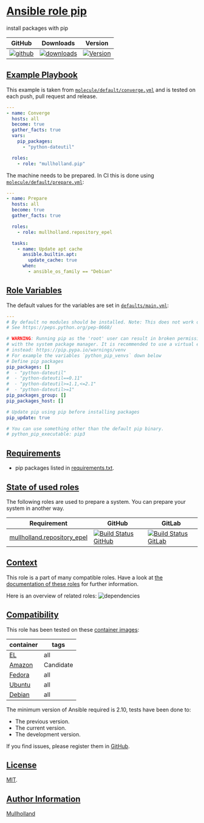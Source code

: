 # [Ansible role pip](#pip)

install packages with pip

|GitHub|Downloads|Version|
|------|---------|-------|
|[![github](https://github.com/mullholland/ansible-role-pip/actions/workflows/molecule.yml/badge.svg)](https://github.com/mullholland/ansible-role-pip/actions/workflows/molecule.yml)|[![downloads](https://img.shields.io/ansible/role/d/mullholland/pip)](https://galaxy.ansible.com/mullholland/pip)|[![Version](https://img.shields.io/github/release/mullholland/ansible-role-pip.svg)](https://github.com/mullholland/ansible-role-pip/releases/)|
## [Example Playbook](#example-playbook)

This example is taken from [`molecule/default/converge.yml`](https://github.com/mullholland/ansible-role-pip/blob/master/molecule/default/converge.yml) and is tested on each push, pull request and release.

```yaml
---
- name: Converge
  hosts: all
  become: true
  gather_facts: true
  vars:
    pip_packages:
      - "python-dateutil"

  roles:
    - role: "mullholland.pip"
```

The machine needs to be prepared. In CI this is done using [`molecule/default/prepare.yml`](https://github.com/mullholland/ansible-role-pip/blob/master/molecule/default/prepare.yml):

```yaml
---
- name: Prepare
  hosts: all
  become: true
  gather_facts: true

  roles:
    - role: mullholland.repository_epel

  tasks:
    - name: Update apt cache
      ansible.builtin.apt:
        update_cache: true
      when:
        - ansible_os_family == "Debian"
```



## [Role Variables](#role-variables)

The default values for the variables are set in [`defaults/main.yml`](https://github.com/mullholland/ansible-role-pip/blob/master/defaults/main.yml):

```yaml
---
# By default no modules should be installed. Note: This does not work on Debian Bookworm.
# See https://peps.python.org/pep-0668/

# WARNING: Running pip as the 'root' user can result in broken permissions and conflicting behaviour
# with the system package manager. It is recommended to use a virtual environment
# instead: https://pip.pypa.io/warnings/venv
# For example the variables `python_pip_venvs` down below
# Define pip packages
pip_packages: []
#  - "python-dateutil"
#  - "python-dateutil==0.11"
#  - "python-dateutil>=1.1,<=2.1"
#  - "python-dateutil>=1"
pip_packages_group: []
pip_packages_host: []

# Update pip using pip before installing packages
pip_update: true

# You can use something other than the default pip binary.
# python_pip_executable: pip3
```

## [Requirements](#requirements)

- pip packages listed in [requirements.txt](https://github.com/mullholland/ansible-role-pip/blob/master/requirements.txt).

## [State of used roles](#state-of-used-roles)

The following roles are used to prepare a system. You can prepare your system in another way.

| Requirement | GitHub | GitLab |
|-------------|--------|--------|
|[mullholland.repository_epel](https://galaxy.ansible.com/mullholland/repository_epel)|[![Build Status GitHub](https://github.com/mullholland/ansible-role-repository_epel/workflows/Ansible%20Molecule/badge.svg)](https://github.com/mullholland/ansible-role-repository_epel/actions)|[![Build Status GitLab](https://gitlab.com/opensourceunicorn/ansible-role-repository_epel/badges/master/pipeline.svg)](https://gitlab.com/opensourceunicorn/ansible-role-repository_epel)|

## [Context](#context)

This role is a part of many compatible roles. Have a look at [the documentation of these roles](https://mullholland.net) for further information.

Here is an overview of related roles:
![dependencies](https://raw.githubusercontent.com/mullholland/ansible-role-pip/png/requirements.png "Dependencies")

## [Compatibility](#compatibility)

This role has been tested on these [container images](https://hub.docker.com/u/mullholland):

|container|tags|
|---------|----|
|[EL](https://hub.docker.com/r/mullholland/enterpriselinux)|all|
|[Amazon](https://hub.docker.com/r/mullholland/amazonlinux)|Candidate|
|[Fedora](https://hub.docker.com/r/mullholland/fedora/)|all|
|[Ubuntu](https://hub.docker.com/r/mullholland/ubuntu)|all|
|[Debian](https://hub.docker.com/r/mullholland/debian)|all|

The minimum version of Ansible required is 2.10, tests have been done to:

- The previous version.
- The current version.
- The development version.

If you find issues, please register them in [GitHub](https://github.com/mullholland/ansible-role-pip/issues).

## [License](#license)

[MIT](https://github.com/mullholland/ansible-role-pip/blob/master/LICENSE).

## [Author Information](#author-information)

[Mullholland](https://mullholland.net)

